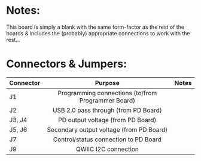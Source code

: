 # Notes:
This board is simply a blank with the same form-factor as the rest of the boards & includes the (probably) appropriate connections to work with the rest...

# Connectors & Jumpers:

| Connector | Purpose                                             | Notes                         |
| --------- |:---------------------------------------------------:| ------------------------------|
| J1        | Programming connections (to/from Programmer Board)  |                               |
| J2        | USB 2.0 pass through (from PD Board)                |                               |
| J3, J4    | PD output voltage (from PD Board)                   |                               |
| J5, J6    | Secondary output voltage (from PD Board)            |                               |
| J7        | Control/status connection to PD Board               |                               |
| J9        | QWIIC I2C connection                                |                               |
